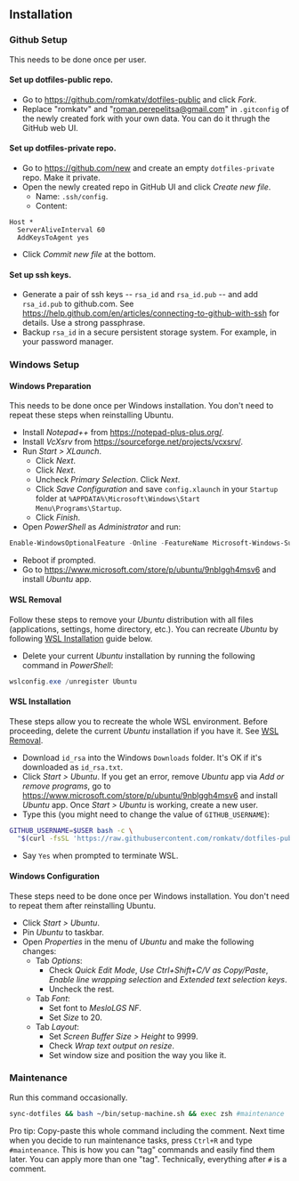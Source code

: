 ## Installation

### Github Setup
This needs to be done once per user.

#### Set up dotfiles-public repo.
- Go to https://github.com/romkatv/dotfiles-public and click *Fork*.
- Replace "romkatv" and "roman.perepelitsa@gmail.com" in `.gitconfig` of the newly created fork with your own data. You can do it thrugh the GitHub web UI.

#### Set up dotfiles-private repo.
- Go to https://github.com/new and create an empty `dotfiles-private` repo. Make it private.
- Open the newly created repo in GitHub UI and click *Create new file*.
  - Name: `.ssh/config`.
  - Content:
```text
Host *
  ServerAliveInterval 60
  AddKeysToAgent yes
```
- Click *Commit new file* at the bottom.

#### Set up ssh keys.
- Generate a pair of ssh keys -- `rsa_id` and `rsa_id.pub` -- and add `rsa_id.pub` to github.com. See https://help.github.com/en/articles/connecting-to-github-with-ssh for details. Use a strong passphrase.
- Backup `rsa_id` in a secure persistent storage system. For example, in your password manager.

### Windows Setup

#### Windows Preparation
This needs to be done once per Windows installation. You don't need to repeat these steps when reinstalling Ubuntu.

- Install *Notepad++* from https://notepad-plus-plus.org/.
- Install *VcXsrv* from https://sourceforge.net/projects/vcxsrv/.
- Run *Start > XLaunch*.
  - Click *Next*.
  - Click *Next*.
  - Uncheck *Primary Selection*. Click *Next*.
  - Click *Save Configuration* and save `config.xlaunch` in your `Startup` folder at `%APPDATA%\Microsoft\Windows\Start Menu\Programs\Startup`.
  - Click *Finish*.
- Open *PowerShell* as *Administrator* and run:
```powershell
Enable-WindowsOptionalFeature -Online -FeatureName Microsoft-Windows-Subsystem-Linux
```
- Reboot if prompted.
- Go to https://www.microsoft.com/store/p/ubuntu/9nblggh4msv6 and install *Ubuntu* app.

#### WSL Removal
Follow these steps to remove your *Ubuntu* distribution with all files (applications, settings, home directory, etc.). You can recreate *Ubuntu* by following [WSL Installation](#wsl-installation) guide below.

- Delete your current *Ubuntu* installation by running the following command in *PowerShell*:
```powershell
wslconfig.exe /unregister Ubuntu
```

#### WSL Installation
These steps allow you to recreate the whole WSL environment. Before proceeding, delete the current *Ubuntu* installation if you have it. See [WSL Removal](#wsl-removal).

- Download `id_rsa` into the Windows `Downloads` folder. It's OK if it's downloaded as `id_rsa.txt`.
- Click *Start > Ubuntu*. If you get an error, remove *Ubuntu* app via *Add or remove programs*, go to https://www.microsoft.com/store/p/ubuntu/9nblggh4msv6 and install *Ubuntu* app. Once *Start > Ubuntu* is working, create a new user.
- Type this (you might need to change the value of `GITHUB_USERNAME`):
```bash
GITHUB_USERNAME=$USER bash -c \
  "$(curl -fsSL 'https://raw.githubusercontent.com/romkatv/dotfiles-public/master/bin/bootstrap-machine.sh')"
```
- Say `Yes` when prompted to terminate WSL.

#### Windows Configuration
These steps need to be done once per Windows installation. You don't need to repeat them after reinstalling Ubuntu.

- Click *Start > Ubuntu*.
- Pin *Ubuntu* to taskbar.
- Open *Properties* in the menu of *Ubuntu* and make the following changes:
  - Tab *Options*:
    - Check *Quick Edit Mode*, *Use Ctrl+Shift+C/V as Copy/Paste*, *Enable line wrapping selection* and *Extended text selection keys*.
    - Uncheck the rest.
  - Tab *Font*:
    - Set font to *MesloLGS NF*.
    - Set *Size* to 20.
  - Tab *Layout*:
    - Set *Screen Buffer Size > Height* to 9999.
    - Check *Wrap text output on resize*.
    - Set window size and position the way you like it.

### Maintenance
Run this command occasionally.

```zsh
sync-dotfiles && bash ~/bin/setup-machine.sh && exec zsh #maintenance
```

Pro tip: Copy-paste this whole command including the comment. Next time when you decide to run maintenance tasks, press `Ctrl+R` and type `#maintenance`. This is how you can "tag" commands and easily find them later. You can apply more than one "tag". Technically, everything after `#` is a comment.
